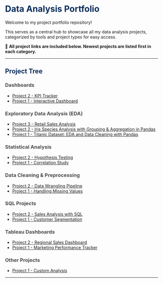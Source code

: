<h1 style="color:#0a2f5c;">Data Analysis Portfolio</h1>

Welcome to my project portfolio repository!  

This serves as a central hub to showcase all my data analysis projects, categorized by tools and project types for easy access.

🔗 <strong>All project links are included below. Newest projects are listed first in each category.</strong>

---

<h2 style="color:#0a2f5c;">Project Tree</h2>

<h3 style="color:#4b4b4b;">Dashboards</h3>

- [Project 2 - KPI Tracker](#)
- [Project 1 - Interactive Dashboard](#)

<h3 style="color:#4b4b4b;">Exploratory Data Analysis (EDA)</h3>

- [Project 3 - Retail Sales Analysis](#)
- [Project 2 - Iris Species Analysis with Grouping & Aggregation in Pandas](https://github.com/Ambily313/Iris-Species-Analysis-with-Grouping-Aggregation-in-Pandas)
- [Project 1 - Titanic Dataset: EDA and Data Cleaning with Pandas](https://github.com/Ambily313/Titanic-Pandas-EDA)

<h3 style="color:#4b4b4b;">Statistical Analysis</h3>

- [Project 2 - Hypothesis Testing](#)
- [Project 1 - Correlation Study](#)

<h3 style="color:#4b4b4b;">Data Cleaning & Preprocessing</h3>

- [Project 2 - Data Wrangling Pipeline](#)
- [Project 1 - Handling Missing Values](#)

<h3 style="color:#4b4b4b;">SQL Projects</h3>

- [Project 2 - Sales Analysis with SQL](#)
- [Project 1 - Customer Segmentation](#)

<h3 style="color:#4b4b4b;">Tableau Dashboards</h3>

- [Project 2 - Regional Sales Dashboard](#)
- [Project 1 - Marketing Performance Tracker](#)

<h3 style="color:#4b4b4b;">Other Projects</h3>

- [Project 1 - Custom Analysis](#)

---
